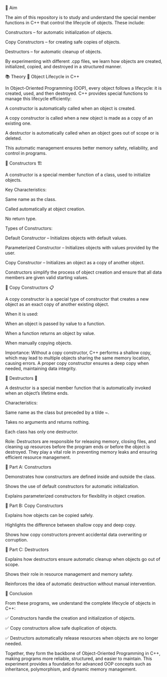 🎯 Aim

The aim of this repository is to study and understand the special member functions in C++ that control the lifecycle of objects. These include:

Constructors – for automatic initialization of objects.

Copy Constructors – for creating safe copies of objects.

Destructors – for automatic cleanup of objects.

By experimenting with different .cpp files, we learn how objects are created, initialized, copied, and destroyed in a structured manner.

📚 Theory
🔹 Object Lifecycle in C++

In Object-Oriented Programming (OOP), every object follows a lifecycle: it is created, used, and then destroyed. C++ provides special functions to manage this lifecycle efficiently:

A constructor is automatically called when an object is created.

A copy constructor is called when a new object is made as a copy of an existing one.

A destructor is automatically called when an object goes out of scope or is deleted.

This automatic management ensures better memory safety, reliability, and control in programs.

🔹 Constructors 🏗️

A constructor is a special member function of a class, used to initialize objects.

Key Characteristics:

Same name as the class.

Called automatically at object creation.

No return type.

Types of Constructors:

Default Constructor – Initializes objects with default values.

Parameterized Constructor – Initializes objects with values provided by the user.

Copy Constructor – Initializes an object as a copy of another object.

Constructors simplify the process of object creation and ensure that all data members are given valid starting values.

🔹 Copy Constructors 📋

A copy constructor is a special type of constructor that creates a new object as an exact copy of another existing object.

When it is used:

When an object is passed by value to a function.

When a function returns an object by value.

When manually copying objects.

Importance:
Without a copy constructor, C++ performs a shallow copy, which may lead to multiple objects sharing the same memory location, causing errors. A proper copy constructor ensures a deep copy when needed, maintaining data integrity.

🔹 Destructors 🧹

A destructor is a special member function that is automatically invoked when an object’s lifetime ends.

Characteristics:

Same name as the class but preceded by a tilde ~.

Takes no arguments and returns nothing.

Each class has only one destructor.

Role:
Destructors are responsible for releasing memory, closing files, and cleaning up resources before the program ends or before the object is destroyed. They play a vital role in preventing memory leaks and ensuring efficient resource management.

🧩 Part A: Constructors

Demonstrates how constructors are defined inside and outside the class.

Shows the use of default constructors for automatic initialization.

Explains parameterized constructors for flexibility in object creation.

🧮 Part B: Copy Constructors

Explains how objects can be copied safely.

Highlights the difference between shallow copy and deep copy.

Shows how copy constructors prevent accidental data overwriting or corruption.

🧹 Part C: Destructors

Explains how destructors ensure automatic cleanup when objects go out of scope.

Shows their role in resource management and memory safety.

Reinforces the idea of automatic destruction without manual intervention.

🧠 Conclusion

From these programs, we understand the complete lifecycle of objects in C++:

✅ Constructors handle the creation and initialization of objects.

✅ Copy constructors allow safe duplication of objects.

✅ Destructors automatically release resources when objects are no longer needed.

Together, they form the backbone of Object-Oriented Programming in C++, making programs more reliable, structured, and easier to maintain. This experiment provides a foundation for advanced OOP concepts such as inheritance, polymorphism, and dynamic memory management.
